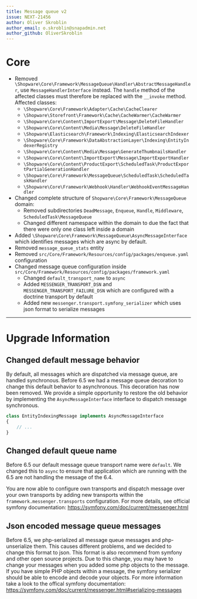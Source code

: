 ```yaml
---
title: Message queue v2
issue: NEXT-21456
author: Oliver Skroblin
author_email: o.skroblin@snapadmin.net
author_github: OliverSkroblin
---
```

# Core
* Removed `\Shopware\Core\Framework\MessageQueue\Handler\AbstractMessageHandler`, use `MessageHandlerInterface` instead. The `handle` method of the affected classes must therefore be replaced with the `__invoke` method. Affected classes:
  * `\Shopware\Core\Framework\Adapter\Cache\CacheClearer`
  * `\Shopware\Storefront\Framework\Cache\CacheWarmer\CacheWarmer`
  * `\Shopware\Core\Content\ImportExport\Message\DeleteFileHandler`
  * `\Shopware\Core\Content\Media\Message\DeleteFileHandler`
  * `\Shopware\Elasticsearch\Framework\Indexing\ElasticsearchIndexer`
  * `\Shopware\Core\Framework\DataAbstractionLayer\Indexing\EntityIndexerRegistry`
  * `\Shopware\Core\Content\Media\Message\GenerateThumbnailsHandler`
  * `\Shopware\Core\Content\ImportExport\Message\ImportExportHandler`
  * `\Shopware\Core\Content\ProductExport\ScheduledTask\ProductExportPartialGenerationHandler`
  * `\Shopware\Core\Framework\MessageQueue\ScheduledTask\ScheduledTaskHandler`
  * `\Shopware\Core\Framework\Webhook\Handler\WebhookEventMessageHandler`
* Changed complete structure of `Shopware\Core\Framework\MessageQueue` domain:
  * Removed subdirectories `DeadMessage`, `Enqueue`, `Handle`, `Middleware`, `ScheduledTask\MessageQueue`
  * Changed different namespace within the domain to due the fact that there were only one class left inside a domain
* Added `\Shopware\Core\Framework\MessageQueue\AsyncMessageInterface` which identifies messages which are async by default.
* Removed `message_queue_stats` entity
* Removed `src/Core/Framework/Resources/config/packages/enqueue.yaml` configuration
* Changed message queue configuration inside `src/Core/Framework/Resources/config/packages/framework.yaml`
  * Changed `default_transport_name` to `async`
  * Added `MESSENGER_TRANSPORT_DSN` and `MESSENGER_TRANSPORT_FAILURE_DSN` which are configured with a doctrine transport by default
  * Added new `messenger.transport.symfony_serializer` which uses json format to serialize messages
___
# Upgrade Information
## Changed default message behavior
By default, all messages which are dispatched via message queue, are handled synchronous. Before 6.5 we had a message queue decoration to change this default behavior to asynchronous. This decoration has now been removed. We provide a simple opportunity to restore the old behavior by implementing the `AsyncMessageInterface` interface to dispatch message synchronous. 

```php
class EntityIndexingMessage implements AsyncMessageInterface
{
    // ...
}
```

## Changed default queue name
Before 6.5 our default message queue transport name were `default`. We changed this to `async` to ensure that application which are running with the 6.5 are not handling the message of the 6.4.

You are now able to configure own transports and dispatch message over your own transports by adding new transports within the `framework.messenger.transports` configuration. For more details, see official symfony documentation: https://symfony.com/doc/current/messenger.html

## Json encoded message queue messages
Before 6.5, we php-serialized all message queue messages and php-unserialize them. This causes different problems, and we decided to change this format to json. This format is also recommend from symfony and other open source projects. Due to this change, you may have to change your messages when you added some php objects to the message. If you have simple PHP objects within a message, the symfony serializer should be able to encode and decode your objects. For more information take a look to the offical symfony documentation: https://symfony.com/doc/current/messenger.html#serializing-messages
